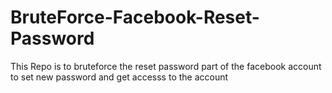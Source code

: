 # BruteForce-Facebook-Reset-Password
 This Repo is to bruteforce the reset password part of the facebook account to set new password and get accesss to the account
